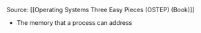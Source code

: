 Source: [[Operating Systems Three Easy Pieces (OSTEP) (Book)]]
- The memory that a process can address
